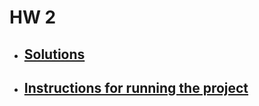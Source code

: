 # HW 2

- ## [Solutions](https://www.mathcha.io/editor/GDrDpSE5SOVhJy8pgGUjX2wLWCxONXq6upPeZyL)

- ## [Instructions for running the project](https://github.com/br4ch1st0chr0n3/TM/blob/master/README.md)
